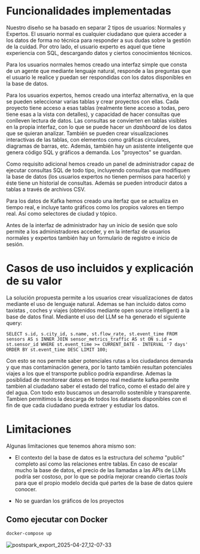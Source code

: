 




# Funcionalidades implementadas
Nuestro diseño se ha basado en separar 2 tipos de usuarios: Normales y Expertos. El usuario normal es cualquier ciudadano que quiera acceder a los datos de forma no técnica para responder a sus dudas sobre la gestión de la cuidad. Por otro lado, el usuario experto es aquel que tiene experiencia con SQL, descargando datos y ciertos conocimientos técnicos.

Para los usuarios normales hemos creado una interfaz simple que consta de un agente que mediante lenguaje natural, responde a las preguntas que el usuario le realice y puedan ser respondidas con los datos disponibles en la base de datos.

Para los usuarios expertos, hemos creado una interfaz alternativa, en la que se pueden seleccionar varias tablas y crear proyectos con ellas. Cada proyecto tiene acceso a esas tablas (realmente tiene acceso a todas, pero tiene esas a la vista con detalles), y capacidad de hacer consultas que conlleven lectura de datos. Las consultas se convierten en tablas visibles en la propia interfaz, con lo que se puede hacer un *dashboard* de los datos que se quieran analizar. También se pueden crear visualizaciones interactivas de las tablas, con elementos como gráficas circulares, diagramas de barras, etc. Además, también hay un asistente inteligente que genera código SQL y gráficos a demanda. Los "proyectos" se guardan.

Como requisito adicional hemos creado un panel de administrador capaz de ejecutar consultas SQL de todo tipo, incluyendo consultas que modifiquen la base de datos (los usuarios expertos no tienen permisos para hacerlo) y éste tiene un historial de consultas. Además se pueden introducir datos a tablas a través de archivos CSV. 

Para los datos de Kafka hemos creado una iterfaz que se actualiza en tiempo real, e incluye tanto gráficos como los propios valores en tiempo real. Así como selectores de ciudad y tópico.

Antes de la interfaz de administrador hay un inicio de sesión que solo permite a los administradores acceder, y en la interfaz de usuarios normales y expertos también hay un formulario de registro e inicio de sesión.

# Casos de uso incluidos y explicación de su valor
La solución propuesta permite a los usuarios crear visualizaciones de datos mediante el uso de lenguaje natural. Ademas se han incluido datos como taxistas , coches y viajes (obtenidos mediante open source intelligent) a la base de datos final. Mediante el uso del LLM se ha generado el siguiente query: 

`SELECT s.id, s.city_id, s.name, st.flow_rate, st.event_time FROM sensors AS s INNER JOIN sensor_metrics_traffic AS st ON s.id = st.sensor_id WHERE st.event_time >= CURRENT_DATE - INTERVAL '7 days' ORDER BY st.event_time DESC LIMIT 100;`

 Con esto se nos permite saber potenciales rutas a los ciudadanos demanda y que mas contaminación genera, por lo tanto también resultan potenciales viajes a los que el transporte publico podría expandirse. Ademas la posiblidad de monitorear datos en tiempo real mediante kafka permite tambien al ciudadano saber el estado del trafico, como el estado del aire y del agua. Con todo esto buscamos un desarrollo sostenible y transparente. Tambien permitimos la descarga de todos los datasets disponibles con el fin de que cada ciudadano pueda extraer y estudiar los datos. 

# Limitaciones

Algunas limitaciones que tenemos ahora mismo son:
- El contexto del la base de datos es la estructura del *schema* "public" completo así como las relaciones entre tablas. En caso de escalar mucho la base de datos, el precio de las llamadas a las APIs de LLMs podría ser costoso, por lo que se podría mejorar creando ciertas *tools* para que el propio modelo decida qué partes de la base de datos quiere conocer.

- No se guardan los gráficos de los proyectos

## Como ejecutar con Docker
```sh
docker-compose up
```
![postspark_export_2025-04-27_12-07-33](https://github.com/user-attachments/assets/6da29a59-cf5e-4de5-abab-2382741c677c)



